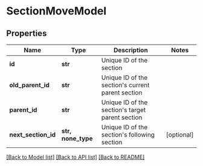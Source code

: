 # SectionMoveModel


## Properties
Name | Type | Description | Notes
------------ | ------------- | ------------- | -------------
**id** | **str** | Unique ID of the section | 
**old_parent_id** | **str** | Unique ID of the section&#39;s current parent section | 
**parent_id** | **str** | Unique ID of the section&#39;s target parent section | 
**next_section_id** | **str, none_type** | Unique ID of the section&#39;s following section | [optional] 

[[Back to Model list]](../README.md#documentation-for-models) [[Back to API list]](../README.md#documentation-for-api-endpoints) [[Back to README]](../README.md)


